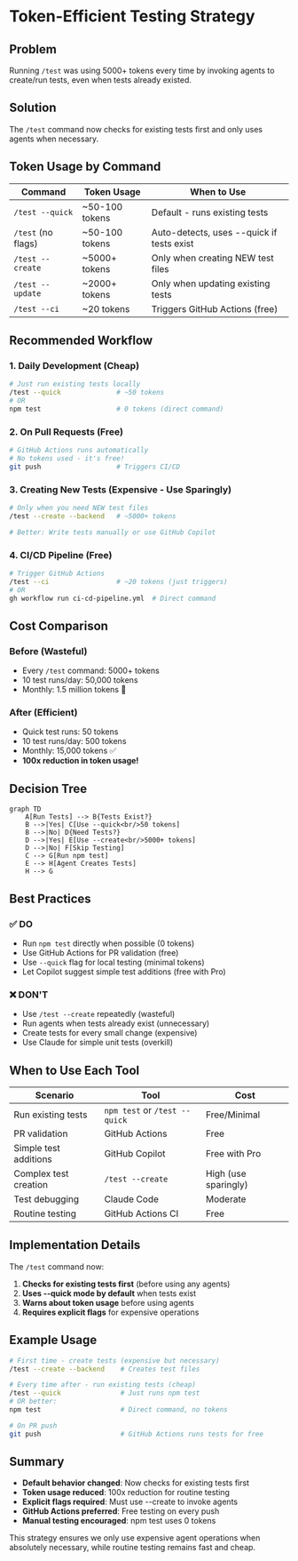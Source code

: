 # Token-Efficient Testing Strategy

## Problem
Running `/test` was using 5000+ tokens every time by invoking agents to create/run tests, even when tests already existed.

## Solution
The `/test` command now checks for existing tests first and only uses agents when necessary.

## Token Usage by Command

| Command | Token Usage | When to Use |
|---------|------------|-------------|
| `/test --quick` | ~50-100 tokens | Default - runs existing tests |
| `/test` (no flags) | ~50-100 tokens | Auto-detects, uses --quick if tests exist |
| `/test --create` | ~5000+ tokens | Only when creating NEW test files |
| `/test --update` | ~2000+ tokens | Only when updating existing tests |
| `/test --ci` | ~20 tokens | Triggers GitHub Actions (free) |

## Recommended Workflow

### 1. Daily Development (Cheap)
```bash
# Just run existing tests locally
/test --quick              # ~50 tokens
# OR
npm test                   # 0 tokens (direct command)
```

### 2. On Pull Requests (Free)
```bash
# GitHub Actions runs automatically
# No tokens used - it's free!
git push                   # Triggers CI/CD
```

### 3. Creating New Tests (Expensive - Use Sparingly)
```bash
# Only when you need NEW test files
/test --create --backend   # ~5000+ tokens

# Better: Write tests manually or use GitHub Copilot
```

### 4. CI/CD Pipeline (Free)
```bash
# Trigger GitHub Actions
/test --ci                 # ~20 tokens (just triggers)
# OR
gh workflow run ci-cd-pipeline.yml  # Direct command
```

## Cost Comparison

### Before (Wasteful)
- Every `/test` command: 5000+ tokens
- 10 test runs/day: 50,000 tokens
- Monthly: 1.5 million tokens 💸

### After (Efficient)
- Quick test runs: 50 tokens
- 10 test runs/day: 500 tokens  
- Monthly: 15,000 tokens ✅
- **100x reduction in token usage!**

## Decision Tree

```mermaid
graph TD
    A[Run Tests] --> B{Tests Exist?}
    B -->|Yes| C[Use --quick<br/>50 tokens]
    B -->|No| D{Need Tests?}
    D -->|Yes| E[Use --create<br/>5000+ tokens]
    D -->|No| F[Skip Testing]
    C --> G[Run npm test]
    E --> H[Agent Creates Tests]
    H --> G
```

## Best Practices

### ✅ DO
- Run `npm test` directly when possible (0 tokens)
- Use GitHub Actions for PR validation (free)
- Use `--quick` flag for local testing (minimal tokens)
- Let Copilot suggest simple test additions (free with Pro)

### ❌ DON'T
- Use `/test --create` repeatedly (wasteful)
- Run agents when tests already exist (unnecessary)
- Create tests for every small change (expensive)
- Use Claude for simple unit tests (overkill)

## When to Use Each Tool

| Scenario | Tool | Cost |
|----------|------|------|
| Run existing tests | `npm test` or `/test --quick` | Free/Minimal |
| PR validation | GitHub Actions | Free |
| Simple test additions | GitHub Copilot | Free with Pro |
| Complex test creation | `/test --create` | High (use sparingly) |
| Test debugging | Claude Code | Moderate |
| Routine testing | GitHub Actions CI | Free |

## Implementation Details

The `/test` command now:
1. **Checks for existing tests first** (before using any agents)
2. **Uses --quick mode by default** when tests exist
3. **Warns about token usage** before using agents
4. **Requires explicit flags** for expensive operations

## Example Usage

```bash
# First time - create tests (expensive but necessary)
/test --create --backend    # Creates test files

# Every time after - run existing tests (cheap)
/test --quick               # Just runs npm test
# OR better:
npm test                    # Direct command, no tokens

# On PR push
git push                    # GitHub Actions runs tests for free
```

## Summary

- **Default behavior changed**: Now checks for existing tests first
- **Token usage reduced**: 100x reduction for routine testing
- **Explicit flags required**: Must use --create to invoke agents
- **GitHub Actions preferred**: Free testing on every push
- **Manual testing encouraged**: npm test uses 0 tokens

This strategy ensures we only use expensive agent operations when absolutely necessary, while routine testing remains fast and cheap.